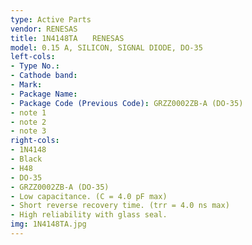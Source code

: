 ```yaml
---
type: Active Parts
vendor: RENESAS
title: 1N4148TA　　RENESAS
model: 0.15 A, SILICON, SIGNAL DIODE, DO-35
left-cols:
- Type No.:
- Cathode band: 
- Mark:
- Package Name:
- Package Code (Previous Code): GRZZ0002ZB-A (DO-35)
- note 1
- note 2
- note 3
right-cols:
- 1N4148
- Black
- H48
- DO-35
- GRZZ0002ZB-A (DO-35)
- Low capacitance. (C = 4.0 pF max)
- Short reverse recovery time. (trr = 4.0 ns max)
- High reliability with glass seal.
img: 1N4148TA.jpg
---
```


